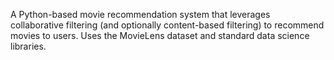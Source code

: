 A Python-based movie recommendation system that leverages collaborative filtering (and optionally content-based filtering) to recommend movies to users. Uses the MovieLens dataset and standard data science libraries.
